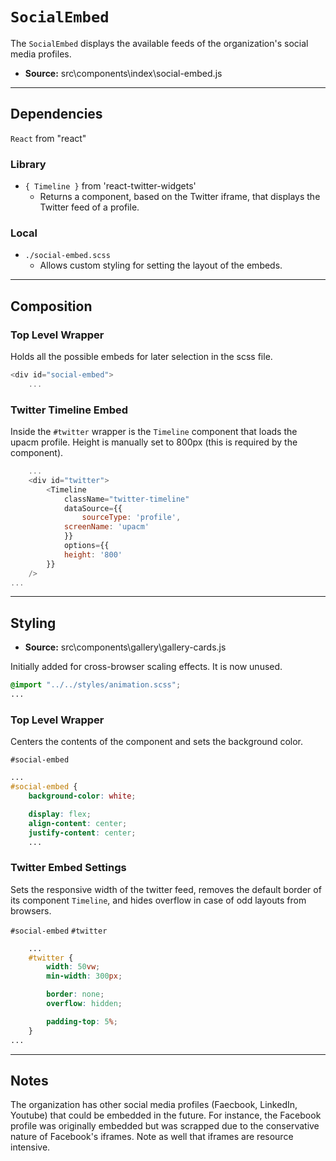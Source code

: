 # `SocialEmbed`
The `SocialEmbed` displays the available feeds of the organization's social media profiles.

- **Source:** src\components\index\social-embed.js

---

## Dependencies
`React` from "react"

### Library
- `{ Timeline }` from 'react-twitter-widgets'
    - Returns a component, based on the Twitter iframe, that displays the Twitter feed of a profile.

### Local
- `./social-embed.scss`
    - Allows custom styling for setting the layout of the embeds.

---

## Composition

### Top Level Wrapper

Holds all the possible embeds for later selection in the scss file.

```javascript
<div id="social-embed">
	...
```

### Twitter Timeline Embed
Inside the `#twitter` wrapper is the `Timeline` component that loads the upacm profile. Height is manually set to 800px (this is required by the component).

```javascript
	...
	<div id="twitter">
		<Timeline
        	className="twitter-timeline"
        	dataSource={{
          		sourceType: 'profile',
          	screenName: 'upacm'
        	}}
        	options={{
          	height: '800'
        }}
    />
...
```

---

## Styling

- **Source:** src\components\gallery\gallery-cards.js

Initially added for cross-browser scaling effects. It is now unused.

```css
@import "../../styles/animation.scss";
...
```

### Top Level Wrapper
Centers the contents of the component and sets the background color.

`#social-embed`
```css
...
#social-embed {
	background-color: white;

	display: flex;
	align-content: center;
	justify-content: center;
	...
```
### Twitter Embed Settings
Sets the responsive width of the twitter feed, removes the default border of its component `Timeline`, and hides overflow in case of odd layouts from browsers.

`#social-embed` `#twitter`
```css
	...
	#twitter {
		width: 50vw;
		min-width: 300px;

		border: none;
		overflow: hidden;

		padding-top: 5%;
	}
...
```

---

## Notes
The organization has other social media profiles (Faecbook, LinkedIn, Youtube) that could be embedded in the future. For instance, the Facebook profile was originally embedded but was scrapped due to the conservative nature of Facebook's iframes. Note as well that iframes are resource intensive.
